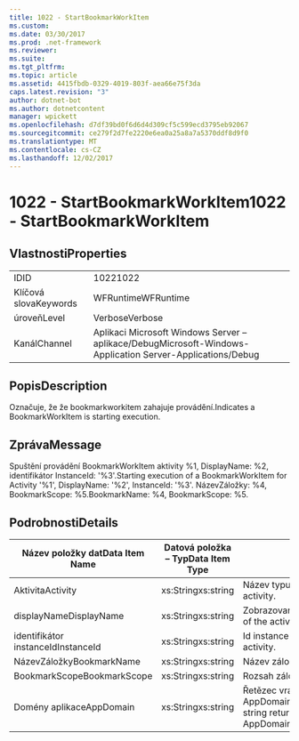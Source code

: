 ```yaml
---
title: 1022 - StartBookmarkWorkItem
ms.custom: 
ms.date: 03/30/2017
ms.prod: .net-framework
ms.reviewer: 
ms.suite: 
ms.tgt_pltfrm: 
ms.topic: article
ms.assetid: 4415fbdb-0329-4019-803f-aea66e75f3da
caps.latest.revision: "3"
author: dotnet-bot
ms.author: dotnetcontent
manager: wpickett
ms.openlocfilehash: d7df39bd0f6d6d4d309cf5c599ecd3795eb92067
ms.sourcegitcommit: ce279f2d7fe2220e6ea0a25a8a7a5370ddf8d9f0
ms.translationtype: MT
ms.contentlocale: cs-CZ
ms.lasthandoff: 12/02/2017
---
```

# <a name="1022---startbookmarkworkitem"></a><span data-ttu-id="698a7-102">1022 - StartBookmarkWorkItem</span><span class="sxs-lookup"><span data-stu-id="698a7-102">1022 - StartBookmarkWorkItem</span></span>
## <a name="properties"></a><span data-ttu-id="698a7-103">Vlastnosti</span><span class="sxs-lookup"><span data-stu-id="698a7-103">Properties</span></span>  
  
|||  
|-|-|  
|<span data-ttu-id="698a7-104">ID</span><span class="sxs-lookup"><span data-stu-id="698a7-104">ID</span></span>|<span data-ttu-id="698a7-105">1022</span><span class="sxs-lookup"><span data-stu-id="698a7-105">1022</span></span>|  
|<span data-ttu-id="698a7-106">Klíčová slova</span><span class="sxs-lookup"><span data-stu-id="698a7-106">Keywords</span></span>|<span data-ttu-id="698a7-107">WFRuntime</span><span class="sxs-lookup"><span data-stu-id="698a7-107">WFRuntime</span></span>|  
|<span data-ttu-id="698a7-108">úroveň</span><span class="sxs-lookup"><span data-stu-id="698a7-108">Level</span></span>|<span data-ttu-id="698a7-109">Verbose</span><span class="sxs-lookup"><span data-stu-id="698a7-109">Verbose</span></span>|  
|<span data-ttu-id="698a7-110">Kanál</span><span class="sxs-lookup"><span data-stu-id="698a7-110">Channel</span></span>|<span data-ttu-id="698a7-111">Aplikaci Microsoft Windows Server – aplikace/Debug</span><span class="sxs-lookup"><span data-stu-id="698a7-111">Microsoft-Windows-Application Server-Applications/Debug</span></span>|  
  
## <a name="description"></a><span data-ttu-id="698a7-112">Popis</span><span class="sxs-lookup"><span data-stu-id="698a7-112">Description</span></span>  
 <span data-ttu-id="698a7-113">Označuje, že že bookmarkworkitem zahajuje provádění.</span><span class="sxs-lookup"><span data-stu-id="698a7-113">Indicates a BookmarkWorkItem is starting execution.</span></span>  
  
## <a name="message"></a><span data-ttu-id="698a7-114">Zpráva</span><span class="sxs-lookup"><span data-stu-id="698a7-114">Message</span></span>  
 <span data-ttu-id="698a7-115">Spuštění provádění BookmarkWorkItem aktivity %1, DisplayName: %2, identifikátor InstanceId: '%3'.</span><span class="sxs-lookup"><span data-stu-id="698a7-115">Starting execution of a BookmarkWorkItem for Activity '%1', DisplayName: '%2', InstanceId: '%3'.</span></span>  <span data-ttu-id="698a7-116">NázevZáložky: %4, BookmarkScope: %5.</span><span class="sxs-lookup"><span data-stu-id="698a7-116">BookmarkName: %4, BookmarkScope: %5.</span></span>  
  
## <a name="details"></a><span data-ttu-id="698a7-117">Podrobnosti</span><span class="sxs-lookup"><span data-stu-id="698a7-117">Details</span></span>  
  
|<span data-ttu-id="698a7-118">Název položky dat</span><span class="sxs-lookup"><span data-stu-id="698a7-118">Data Item Name</span></span>|<span data-ttu-id="698a7-119">Datová položka – Typ</span><span class="sxs-lookup"><span data-stu-id="698a7-119">Data Item Type</span></span>|<span data-ttu-id="698a7-120">Popis</span><span class="sxs-lookup"><span data-stu-id="698a7-120">Description</span></span>|  
|--------------------|--------------------|-----------------|  
|<span data-ttu-id="698a7-121">Aktivita</span><span class="sxs-lookup"><span data-stu-id="698a7-121">Activity</span></span>|<span data-ttu-id="698a7-122">xs:String</span><span class="sxs-lookup"><span data-stu-id="698a7-122">xs:string</span></span>|<span data-ttu-id="698a7-123">Název typu aktivity.</span><span class="sxs-lookup"><span data-stu-id="698a7-123">The type name of the activity.</span></span>|  
|<span data-ttu-id="698a7-124">displayName</span><span class="sxs-lookup"><span data-stu-id="698a7-124">DisplayName</span></span>|<span data-ttu-id="698a7-125">xs:String</span><span class="sxs-lookup"><span data-stu-id="698a7-125">xs:string</span></span>|<span data-ttu-id="698a7-126">Zobrazovaný název aktivity.</span><span class="sxs-lookup"><span data-stu-id="698a7-126">The display name of the activity.</span></span>|  
|<span data-ttu-id="698a7-127">identifikátor instanceId</span><span class="sxs-lookup"><span data-stu-id="698a7-127">InstanceId</span></span>|<span data-ttu-id="698a7-128">xs:String</span><span class="sxs-lookup"><span data-stu-id="698a7-128">xs:string</span></span>|<span data-ttu-id="698a7-129">Id instance aktivity.</span><span class="sxs-lookup"><span data-stu-id="698a7-129">The instance id of the activity.</span></span>|  
|<span data-ttu-id="698a7-130">NázevZáložky</span><span class="sxs-lookup"><span data-stu-id="698a7-130">BookmarkName</span></span>|<span data-ttu-id="698a7-131">xs:String</span><span class="sxs-lookup"><span data-stu-id="698a7-131">xs:string</span></span>|<span data-ttu-id="698a7-132">Název záložky</span><span class="sxs-lookup"><span data-stu-id="698a7-132">The name of the bookmark.</span></span>|  
|<span data-ttu-id="698a7-133">BookmarkScope</span><span class="sxs-lookup"><span data-stu-id="698a7-133">BookmarkScope</span></span>|<span data-ttu-id="698a7-134">xs:String</span><span class="sxs-lookup"><span data-stu-id="698a7-134">xs:string</span></span>|<span data-ttu-id="698a7-135">Rozsah záložky.</span><span class="sxs-lookup"><span data-stu-id="698a7-135">The scope of the bookmark.</span></span>|  
|<span data-ttu-id="698a7-136">Domény aplikace</span><span class="sxs-lookup"><span data-stu-id="698a7-136">AppDomain</span></span>|<span data-ttu-id="698a7-137">xs:String</span><span class="sxs-lookup"><span data-stu-id="698a7-137">xs:string</span></span>|<span data-ttu-id="698a7-138">Řetězec vrácený AppDomain.CurrentDomain.FriendlyName.</span><span class="sxs-lookup"><span data-stu-id="698a7-138">The string returned by AppDomain.CurrentDomain.FriendlyName.</span></span>|
